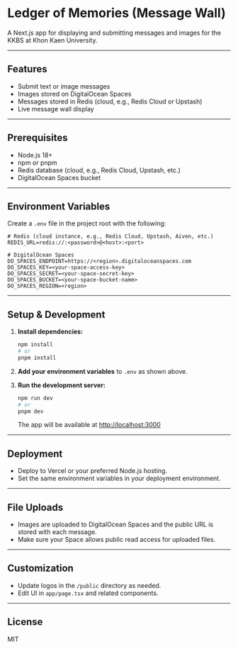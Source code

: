 # Ledger of Memories (Message Wall)

A Next.js app for displaying and submitting messages and images for the KKBS at Khon Kaen University.

---

## Features
- Submit text or image messages
- Images stored on DigitalOcean Spaces
- Messages stored in Redis (cloud, e.g., Redis Cloud or Upstash)
- Live message wall display

---

## Prerequisites
- Node.js 18+
- npm or pnpm
- Redis database (cloud, e.g., Redis Cloud, Upstash, etc.)
- DigitalOcean Spaces bucket

---

## Environment Variables
Create a `.env` file in the project root with the following:

```
# Redis (cloud instance, e.g., Redis Cloud, Upstash, Aiven, etc.)
REDIS_URL=redis://:<password>@<host>:<port>

# DigitalOcean Spaces
DO_SPACES_ENDPOINT=https://<region>.digitaloceanspaces.com
DO_SPACES_KEY=<your-space-access-key>
DO_SPACES_SECRET=<your-space-secret-key>
DO_SPACES_BUCKET=<your-space-bucket-name>
DO_SPACES_REGION=<region>
```

---

## Setup & Development

1. **Install dependencies:**
   ```sh
   npm install
   # or
   pnpm install
   ```

2. **Add your environment variables** to `.env` as shown above.

3. **Run the development server:**
   ```sh
   npm run dev
   # or
   pnpm dev
   ```
   The app will be available at [http://localhost:3000](http://localhost:3000)

---

## Deployment
- Deploy to Vercel or your preferred Node.js hosting.
- Set the same environment variables in your deployment environment.

---

## File Uploads
- Images are uploaded to DigitalOcean Spaces and the public URL is stored with each message.
- Make sure your Space allows public read access for uploaded files.

---

## Customization
- Update logos in the `/public` directory as needed.
- Edit UI in `app/page.tsx` and related components.

---

## License
MIT 
